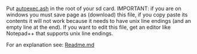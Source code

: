 Put [autoexec.ash](https://github.com/irungentoo/Xiaomi_Yi_4k_Camera/raw/master/4k+/increased_framerate/1.4.3_beta/autoexec.ash) in the root of your sd card. IMPORTANT: if you are on windows you must save page as (download) this file, if you copy paste its contents it will not work because it needs to have unix line endings (and an empty line at the end). If you want to edit this file, get an editor like Notepad++ that supports unix line endings.

For an explanation see: [Readme.md](../Readme.md)
